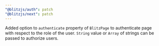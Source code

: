 ```yaml
---
"@blitzjs/auth": patch
"@blitzjs/next": patch
---
```


Added option to `authenticate` property of `BlitzPage` to authenticate page with respect to the role of the user. `String` value or `Array` of strings can be passed to authorize users.
